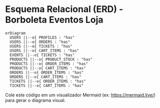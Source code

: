 # Esquema Relacional (ERD) - Borboleta Eventos Loja

```mermaid
erDiagram
  USERS ||--o{ PROFILES : "has"
  USERS ||--o{ ORDERS : "has"
  USERS ||--o{ TICKETS : "has"
  USERS ||--o{ CART_ITEMS : "has"
  EVENTS ||--o{ TICKETS : "has"
  PRODUCTS ||--o{ PRODUCT_STOCK : "has"
  PRODUCTS ||--o{ ORDER_ITEMS : "has"
  PRODUCTS ||--o{ CART_ITEMS : "has"
  ORDERS ||--o{ ORDER_ITEMS : "has"
  ORDERS ||--o{ CART_ITEMS : "has"
  TICKETS ||--o{ ORDER_ITEMS : "has"
  TICKETS ||--o{ CART_ITEMS : "has"
```

Cole este código em um visualizador Mermaid (ex: https://mermaid.live/) para gerar o diagrama visual. 